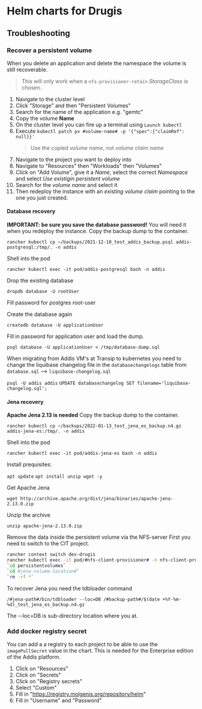 # Helm charts for Drugis

## Troubleshooting

### Recover a persistent volume
When you delete an application and delete the namespace the volume is still recoverable. 
> This will only work when a `nfs-provisioner-retain` *StorageClass* is chosen.

1. Navigate to the cluster level 
2. Click "Storage" and then "Persistent Volumes"
3. Search for the name of the application e.g. "gemtc" 
4. Copy the volume **Name**
5. On the cluster level you can fire up a terminal using `Launch kubectl`
6. Execute `kubectl patch pv #volume-name# -p '{"spec":{"claimRef": null}}'`
   > Use the copied *volume name*, not *volume claim name*
7. Navigate to the project you want to deploy into
8. Navigate to "Resources" then "Workloads" then "Volumes" 
9. Click on "Add Volume", give it a *Name*, select the correct *Namespace* and select *Use existigin persistent volume* 
10. Search for the *volume name* and select it
11. Then redeploy the instance with an *existing volume claim* pointing to the one you just created.
#### Database recovery
**IMPORTANT: be sure you save the database password!** You will need it when you redeploy the instance.
Copy the backup dump to the container.

`rancher kubectl cp ~/backups/2021-12-10_test_addis_backup.psql addis-postgresql:/tmp/. -n addis`

Shell into the pod

`rancher kubectl exec -it pod/addis-postgresql bash -n addis`

Drop the existing database

`dropdb database -U rootUser`

Fill password for postgres root-user

Create the database again

`createdb database -U applicationUser`

Fill in password for application user and load the dump.

`psql database -U applicationUser < /tmp/database-dump.sql`

When migrating from Addis VM's at Transip to kubernetes you need to change the liquibase changelog file in the `databasechangelogs` table from `database.sql` --> `liquibase-changelog.sql`

`psql -U addis addis`
`UPDATE databasechangelog SET filename='liquibase-changelog.sql';`

#### Jena recovery
**Apache Jena 2.13 is needed**
Copy the backup dump to the container.

`rancher kubectl cp ~/backups/2022-01-13_test_jena_es_backup.n4.gz addis-jena-es:/tmp/. -n addis`

Shell into the pod

`rancher kubectl exec -it pod/addis-jena-es bash -n addis`

Install prequisites:

`apt update`
`apt install unzip wget -y`

Get Apache Jena

`wget http://archive.apache.org/dist/jena/binaries/apache-jena-2.13.0.zip`

Unzip the archive

`unzip apache-jena-2.13.0.zip`

Remove the data inside the persistent volume via the NFS-server
First you need to switch to the CIT project.

```bash
rancher context switch dev-drugis
rancher kubectl exec -it pod/#nfs-client-provisioner# -n nfs-client-provisioner
`cd persistentvolumes`
`cd #jena-volume-location#`
`rm -rf *`
```

To recover Jena you need the tdbloader command

`/#jena-path#/bin/tdbloader --loc=DB /#backup-path#/$(date +%Y-%m-%d)_test_jena_es_backup.n4.gz`

The --loc=DB is sub-directory location where you at.

### Add docker registry secret
You can add a a registry to each project to be able to use the `imagePullSecret` value in the chart. This is needed for the Enterprise edition of the Addis platform.
1. Click on "Resources"
2. Click on "Secrets"
3. Click on "Registry secrets"
4. Select "Custom"
5. Fill in "https://registry.molgenis.org/repository/helm"
6. Fill in "Username" and "Password"
